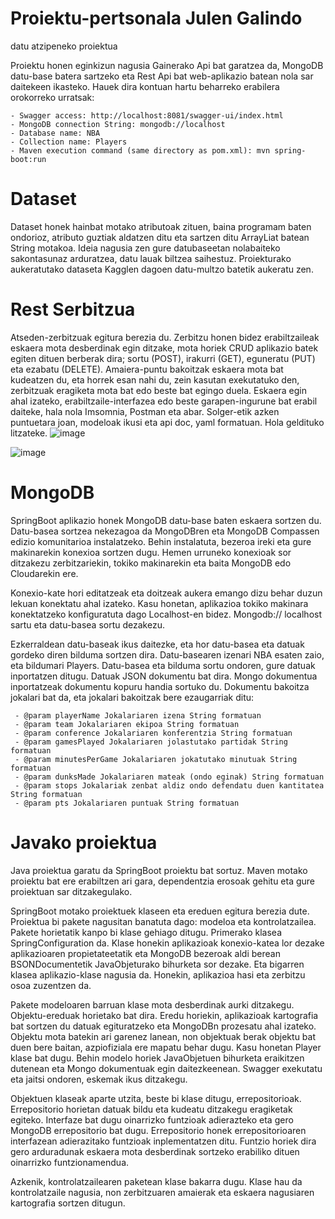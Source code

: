 # Proiektu-pertsonala Julen Galindo
 datu atzipeneko proiektua

Proiektu honen eginkizun nagusia Gainerako Api bat garatzea da, MongoDB datu-base batera sartzeko eta Rest Api bat web-aplikazio batean nola sar daitekeen ikasteko.
Hauek dira kontuan hartu beharreko erabilera orokorreko urratsak:

    - Swagger access: http://localhost:8081/swagger-ui/index.html
    - MongoDB connection String: mongodb://localhost
    - Database name: NBA
    - Collection name: Players
    - Maven execution command (same directory as pom.xml): mvn spring-boot:run

# Dataset

Dataset honek hainbat motako atributoak zituen, baina programam baten ondorioz, atributo guztiak aldatzen ditu eta sartzen ditu ArrayLiat batean String motakoa. Ideia nagusia zen gure datubaseetan nolabaiteko sakontasunaz arduratzea, datu lauak biltzea saihestuz. Proiekturako aukeratutako dataseta Kagglen dagoen datu-multzo batetik aukeratu zen.

# Rest Serbitzua
Atseden-zerbitzuak egitura berezia du. Zerbitzu honen bidez erabiltzaileak eskaera mota desberdinak egin ditzake, mota horiek CRUD aplikazio batek egiten dituen berberak dira; sortu (POST), irakurri (GET), eguneratu (PUT) eta ezabatu (DELETE). Amaiera-puntu bakoitzak eskaera mota bat kudeatzen du, eta horrek esan nahi du, zein kasutan exekutatuko den, zerbitzuak eragiketa mota bat edo beste bat egingo duela. Eskaera egin ahal izateko, erabiltzaile-interfazea edo beste garapen-ingurune bat erabil daiteke, hala nola Imsomnia, Postman eta abar. Solger-etik azken puntuetara joan, modeloak ikusi eta api doc, yaml formatuan. Hola geldituko litzateke.
![image](https://github.com/julengalin/proiektu-pertsonala/assets/114486026/aad586b1-112f-4cbe-88a0-29700793c3e1)

![image](https://github.com/julengalin/proiektu-pertsonala/assets/114486026/24cb259d-de56-4909-bdbf-c6d417141aed)

# MongoDB

SpringBoot aplikazio honek MongoDB datu-base baten eskaera sortzen du. Datu-basea sortzea nekezagoa da MongoDBren eta MongoDB Compassen edizio komunitarioa instalatzeko. Behin instalatuta, bezeroa ireki eta gure makinarekin konexioa sortzen dugu. Hemen urruneko konexioak sor ditzakezu zerbitzariekin, tokiko makinarekin eta baita MongoDB edo Cloudarekin ere.

Konexio-kate hori editatzeak eta doitzeak aukera emango dizu behar duzun lekuan konektatu ahal izateko. Kasu honetan, aplikazioa tokiko makinara konektatzeko konfiguratuta dago Localhost-en bidez. Mongodb:// localhost sartu eta datu-basea sortu dezakezu.

Ezkerraldean datu-baseak ikus daitezke, eta hor datu-basea eta datuak gordeko diren bilduma sortzen dira. Datu-basearen izenari NBA esaten zaio, eta bildumari Players. Datu-basea eta bilduma sortu ondoren, gure datuak inportatzen ditugu. Datuak JSON dokumentu bat dira. Mongo dokumentua inportatzeak dokumentu kopuru handia sortuko du. Dokumentu bakoitza jokalari bat da, eta jokalari bakoitzak bere ezaugarriak ditu:

     - @param playerName Jokalariaren izena String formatuan
     - @param team Jokalariaren ekipoa String formatuan
     - @param conference Jokalariaren konferentzia String formatuan
     - @param gamesPlayed Jokalariaren jolastutako partidak String formatuan
     - @param minutesPerGame Jokalariaren jokatutako minutuak String formatuan
     - @param dunksMade Jokalariaren mateak (ondo eginak) String formatuan
     - @param stops Jokalariak zenbat aldiz ondo defendatu duen kantitatea String formatuan
     - @param pts Jokalariaren puntuak String formatuan

# Javako proiektua

Java proiektua garatu da SpringBoot proiektu bat sortuz. Maven motako proiektu bat ere erabiltzen ari gara, dependentzia erosoak gehitu eta gure proiektuan sar ditzakegulako.

SpringBoot motako proiektuek klaseen eta ereduen egitura berezia dute. Proiektua bi pakete nagusitan banatuta dago: modeloa eta kontrolatzailea. Pakete horietatik kanpo bi klase gehiago ditugu. Primerako klasea SpringConfiguration da. Klase honekin aplikazioak konexio-katea lor dezake aplikazioaren propietateetatik eta MongoDB bezeroak aldi berean BSONDocumentetik JavaObjeturako bihurketa sor dezake. Eta bigarren klasea aplikazio-klase nagusia da. Honekin, aplikazioa hasi eta zerbitzu osoa zuzentzen da.

Pakete modeloaren barruan klase mota desberdinak aurki ditzakegu. Objektu-ereduak horietako bat dira. Eredu horiekin, aplikazioak kartografia bat sortzen du datuak egituratzeko eta MongoDBn prozesatu ahal izateko. Objektu mota batekin ari garenez lanean, non objektuak berak objektu bat duen bere baitan, azpiofiziala ere mapatu behar dugu. Kasu honetan Player klase bat dugu. Behin modelo horiek JavaObjetuen bihurketa eraikitzen dutenean eta Mongo dokumentuak egin daitezkeenean. Swagger exekutatu eta jaitsi ondoren, eskemak ikus ditzakegu.

Objektuen klaseak aparte utzita, beste bi klase ditugu, errepositorioak. Errepositorio horietan datuak bildu eta kudeatu ditzakegu eragiketak egiteko. Interfaze bat dugu oinarrizko funtzioak adierazteko eta gero MongoDB errepositorio bat dugu. Errepositorio honek errepositorioaren interfazean adierazitako funtzioak inplementatzen ditu. Funtzio horiek dira gero arduradunak eskaera mota desberdinak sortzeko erabiliko dituen oinarrizko funtzionamendua.

Azkenik, kontrolatzailearen paketean klase bakarra dugu. Klase hau da kontrolatzaile nagusia, non zerbitzuaren amaierak eta eskaera nagusiaren kartografia sortzen ditugun.
